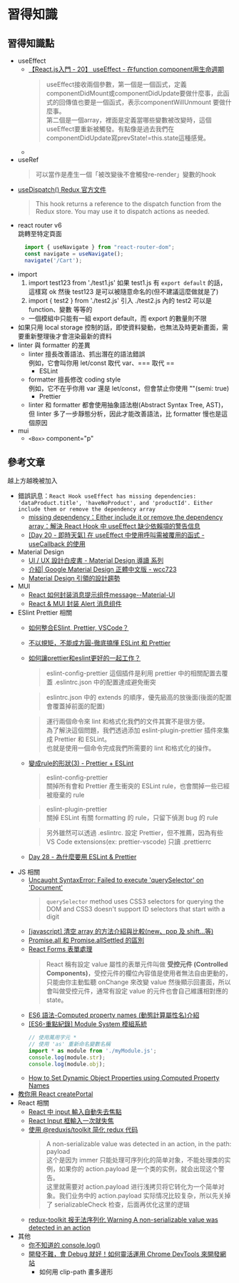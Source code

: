 # 習得知識


## 習得知識點
- useEffect
    - [【React.js入門 - 20】 useEffect - 在function component用生命週期](https://ithelp.ithome.com.tw/articles/10223344)
        > useEffect接收兩個參數，第一個是一個函式，定義componentDidMount或componentDidUpdate要做什麼事，此函式的回傳值也要是一個函式，表示componentWillUnmount 要做什麼事。  
        第二個是一個array，裡面是定義當哪些變數被改變時，這個useEffect要重新被觸發。有點像是過去我們在componentDidUpdate寫prevState!=this.state這種感覺。
    - 
- useRef
    > 可以當作是產生一個「被改變後不會觸發re-render」變數的hook
- [useDispatch() Redux 官方文件](https://react-redux.js.org/api/hooks#usedispatch)
    > This hook returns a reference to the dispatch function from the Redux store. You may use it to dispatch actions as needed.
- react router v6  
  跳轉至特定頁面
  ```javascript
    import { useNavigate } from "react-router-dom";
    const navigate = useNavigate();
    navigate('/Cart');
  ```
- import
    1. import test123 from './test1.js'
       如果 test1.js 有 `export default` 的話，這樣寫 ok
       然後 test123 是可以被隨意命名的(但不建議這麼做就是了)
    2. import { test2 } from './test2.js'
       引入 ./test2.js 內的 test2
       可以是 function、變數 等等的
    - 一個模組中只能有一組 export default，而 export 的數量則不限
- 如果只用 local storage 控制的話，即使資料變動，也無法及時更新畫面，需要重新整理後才會渲染最新的資料
- linter 與 formatter 的差異
    - linter 擅長改善語法、抓出潛在的語法錯誤  
      例如，它會叫你用 let/const 取代 var、=== 取代 ==
        - ESLint
    - formatter 擅長修改 coding style  
      例如，它不在乎你用 var 還是 let/const，但會禁止你使用 ""(semi: true)
        - Prettier
    - linter 和 formatter 都會使用抽象語法樹(Abstract Syntax Tree, AST)，但 linter 多了一步靜態分析，因此才能改善語法，比 formatter 慢也是這個原因
- mui
    - `<Box>` component="p"


## 參考文章
越上方越晚被加入

- 錯誤訊息：`React Hook useEffect has missing dependencies: 'dataProduct.title', 'haveNoProduct', and 'productId'. Either include them or remove the dependency array`
  - [missing dependency：Either include it or remove the dependency array：解決 React Hook 中 useEffect 缺少依賴項的警告信息](https://blog.csdn.net/weixin_58576761/article/details/125693780)
  - [[Day 20 - 即時天氣] 在 useEffect 中使用呼叫需被覆用的函式 - useCallback 的使用](https://ithelp.ithome.com.tw/articles/10225504)
- Material Design
    - [UI / UX 設計白皮書 - Material Design 導讀 系列](https://ithelp.ithome.com.tw/users/20124956/ironman/2945)
    - [介紹| Google Material Design 正體中文版 - wcc723](https://wcc723.gitbooks.io/google_design_translate/content/material-design-introduction.html)
    - [Material Design 引領的設計趨勢](https://www.inside.com.tw/article/3914-material-design-trend)
- MUI
    - [React 如何封装消息提示组件message--Material-UI](https://blog.csdn.net/u012885136/article/details/122490041)
    - [React & MUI 封装 Alert 消息组件](https://juejin.cn/post/7144547629672693767)
- ESlint Prettier 相關
    - [如何整合ESlint, Prettier, VSCode？](https://hackmd.io/@Vin27/Skg8ytPGP)
    - [不以規矩，不能成方圓-徹底搞懂 ESLint 和 Prettier](https://rileycai.com/%E4%B8%8D%E4%BB%A5%E8%A7%84%E7%9F%A9%EF%BC%8C%E4%B8%8D%E8%83%BD%E6%88%90%E6%96%B9%E5%9C%86-%E5%BD%BB%E5%BA%95%E6%90%9E%E6%87%82-eslint-%E5%92%8C-prettier/)
    - [如何讓prettier和eslint更好的一起工作？](https://juejin.cn/post/7003888857372426248)
        > eslint-config-prettier 這個插件是利用 prettier 中的相關配置去覆蓋 .eslintrc.json 中的配置達成避免衝突

        > eslintrc.json 中的 extends 的順序，優先級高的放後面(後面的配置會覆蓋掉前面的配置)

        > 運行兩個命令來 lint 和格式化我們的文件其實不是很方便。  
          為了解決這個問題，我們透過添加 eslint-plugin-prettier 插件來集成 Prettier 和 ESLint。  
          也就是使用一個命令完成我們所需要的 lint 和格式化的操作。
    - [變成rule的形狀(3) - Prettier + ESLint](https://tempura-good-good.coderbridge.io/2022/06/11/prettier-+-eslint/)
        > eslint-config-prettier  
          關掉所有會和 Prettier 產生衝突的 ESLint rule，也會關掉一些已經被廢棄的 rule  

        > eslint-plugin-prettier  
          關掉 ESLint 有關 formatting 的 rule，只留下偵測 bug 的 rule

        > 另外雖然可以透過 .eslintrc. 設定 Prettier，但不推薦，因為有些 VS Code extensions(ex: prettier-vscode) 只讀 .prettierrc
    - [Day 28 - 為什麼要用 ESLint & Prettier](https://ithelp.ithome.com.tw/articles/10307991)
- JS 相關
    - [Uncaught SyntaxError: Failed to execute 'querySelector' on 'Document'](https://stackoverflow.com/questions/37270787/uncaught-syntaxerror-failed-to-execute-queryselector-on-document)
        > `querySelector` method uses CSS3 selectors for querying the DOM and CSS3 doesn't support ID selectors that start with a digit
    - [[javascript] 清空 array 的方法介紹與比較(new、pop 及 shift…等)](https://blog.camel2243.com/2017/06/12/javascript-%E6%B8%85%E7%A9%BA-array-%E7%9A%84%E6%96%B9%E6%B3%95%E4%BB%8B%E7%B4%B9%E8%88%87%E6%AF%94%E8%BC%83new%E3%80%81pop-%E5%8F%8A-shift-%E7%AD%89/)
    - [Promise.all 和 Promise.allSettled 的區別](https://segmentfault.com/a/1190000023413699)
    - [React Forms 表單處理](https://www.fooish.com/reactjs/forms.html)
        > React 稱有設定 value 屬性的表單元件叫做 **受控元件 (Controlled Components)**，受控元件的欄位內容值是使用者無法自由更動的，只能由你主動監聽 onChange 來改變 value 然後顯示回畫面，所以會叫做受控元件，通常有設定 value 的元件也會自己維護相對應的 state。
    - [ES6 語法-Computed property names (動態計算屬性名)介紹](https://snh90100.medium.com/es6-%E8%AA%9E%E6%B3%95-computed-property-names-%E5%8B%95%E6%85%8B%E8%A8%88%E7%AE%97%E5%B1%AC%E6%80%A7%E5%90%8D-%E4%BB%8B%E7%B4%B9-883ca789cda6)
    - [[ES6-重點紀錄] Module System 模組系統](https://ithelp.ithome.com.tw/articles/10196230)
        ```javascript
        // 使用萬用字元 *
        // 使用 'as' 重新命名變數名稱
        import * as module from './myModule.js';
        console.log(module.str); 
        console.log(module.obj);
        ```
    - [How to Set Dynamic Object Properties using Computed Property Names](https://www.freecodecamp.org/news/how-to-set-dynamic-object-properties-using-computed-property-names/)
- [教你用 React createPortal](https://juejin.cn/post/7036380015365193735)
- React 相關
    - [React 中 input 輸入自動失去焦點](https://juejin.cn/post/7081924043611308069)
    - [React Input 框輸入一次就失焦](https://blog.csdn.net/qq_50825973/article/details/117435633)
    - [使用 @reduxjs/toolkit 简化 redux 代码](https://www.jianshu.com/p/77fa764dec69)
        > A non-serializable value was detected in an action, in the path: payload  
        这个是因为 immer 只能处理可序列化的简单对象，不能处理类的实例，如果你的 action.payload 是一个类的实例，就会出现这个警告。  
        这里就需要对 action.payload 进行浅拷贝将它转化为一个简单对象。我们业务中的 action.payload 实际情况比较复杂，所以先关掉了 serializableCheck 检查，后面再优化这里的逻辑
    - [redux-toolkit 报无法序列化 Warning A non-serializable value was detected in an action](https://blog.csdn.net/m0_48474585/article/details/121462589)
- 其他
    - [你不知道的 console.log()](https://juejin.cn/post/7082018229559754789)
    - [開發不難，會 Debug 就好！如何靈活運用 Chrome DevTools 來開發網站](https://5xruby.tw/posts/how-to-use-chrome-devtools)
        - 如何用 clip-path 畫多邊形
